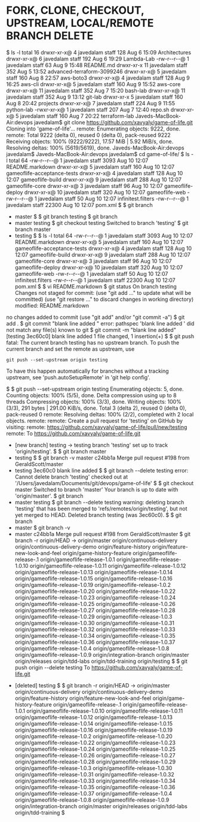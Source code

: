 # FORK, CLONE, CHECKOUT, UPSTREAM, LOCAL/REMOTE BRANCH DELETE

$ ls -l 
total 16
drwxr-xr-x@  4 javedalam  staff  128 Aug  6 15:09 Architectures
drwxr-xr-x@  6 javedalam  staff  192 Aug  6 19:29 Lambda-Lab
-rw-r--r--@  1 javedalam  staff   63 Aug  9 15:48 README.md
drwxr-xr-x  11 javedalam  staff  352 Aug  5 13:52 advanced-terraform-3099246
drwxr-xr-x@  5 javedalam  staff  160 Aug  8 22:57 aws-boto3
drwxr-xr-x@  4 javedalam  staff  128 Aug  9 16:25 aws-cli
drwxr-xr-x@  5 javedalam  staff  160 Aug  9 15:52 aws-core
drwxr-xr-x@ 11 javedalam  staff  352 Aug  7 15:20 bash-lab
drwxr-xr-x@ 11 javedalam  staff  352 Aug  9 13:12 git-lab
drwxr-xr-x   5 javedalam  staff  160 Aug  8 20:42 projects
drwxr-xr-x@  7 javedalam  staff  224 Aug  9 11:55 python-lab
-rwxr-xr-x@  1 javedalam  staff  207 Aug  7 12:40 repo.sh
drwxr-xr-x@  5 javedalam  staff  160 Aug  7 20:22 terraform-lab
Javeds-MacBook-Air:devops javedalam$ git clone https://github.com/xavyaly/game-of-life.git
Cloning into 'game-of-life'...
remote: Enumerating objects: 9222, done.
remote: Total 9222 (delta 0), reused 0 (delta 0), pack-reused 9222
Receiving objects: 100% (9222/9222), 17.57 MiB | 5.92 MiB/s, done.
Resolving deltas: 100% (5619/5619), done.
Javeds-MacBook-Air:devops javedalam$ 
Javeds-MacBook-Air:devops javedalam$ cd game-of-life/
$ ls -l
total 64
-rw-r--r--@  1 javedalam  staff   3093 Aug 10 12:07 README.markdown
drwxr-xr-x@  5 javedalam  staff    160 Aug 10 12:07 gameoflife-acceptance-tests
drwxr-xr-x@  4 javedalam  staff    128 Aug 10 12:07 gameoflife-build
drwxr-xr-x@  9 javedalam  staff    288 Aug 10 12:07 gameoflife-core
drwxr-xr-x@  3 javedalam  staff     96 Aug 10 12:07 gameoflife-deploy
drwxr-xr-x@ 10 javedalam  staff    320 Aug 10 12:07 gameoflife-web
-rw-r--r--@  1 javedalam  staff     50 Aug 10 12:07 infinitest.filters
-rw-r--r--@  1 javedalam  staff  22300 Aug 10 12:07 pom.xml
$ 
$ git branch
* master
$ 
$ git branch testing 
$ git branch 
* master
  testing
$ git checkout testing 
Switched to branch 'testing'
$ git branch 
  master
* testing
$ 
$ ls -l 
total 64
-rw-r--r--@  1 javedalam  staff   3093 Aug 10 12:07 README.markdown
drwxr-xr-x@  5 javedalam  staff    160 Aug 10 12:07 gameoflife-acceptance-tests
drwxr-xr-x@  4 javedalam  staff    128 Aug 10 12:07 gameoflife-build
drwxr-xr-x@  9 javedalam  staff    288 Aug 10 12:07 gameoflife-core
drwxr-xr-x@  3 javedalam  staff     96 Aug 10 12:07 gameoflife-deploy
drwxr-xr-x@ 10 javedalam  staff    320 Aug 10 12:07 gameoflife-web
-rw-r--r--@  1 javedalam  staff     50 Aug 10 12:07 infinitest.filters
-rw-r--r--@  1 javedalam  staff  22300 Aug 10 12:07 pom.xml
$ 
$ vi README.markdown 
$ git status
On branch testing
Changes not staged for commit:
  (use "git add <file>..." to update what will be committed)
  (use "git restore <file>..." to discard changes in working directory)
        modified:   README.markdown

no changes added to commit (use "git add" and/or "git commit -a")
$ git add .
$ git commit "blank line added "
error: pathspec 'blank line added ' did not match any file(s) known to git
$ git commit -m "blank line added"
[testing 3ec60c0] blank line added
 1 file changed, 1 insertion(+)
$ 
$ git push 
fatal: The current branch testing has no upstream branch.
To push the current branch and set the remote as upstream, use

    git push --set-upstream origin testing

To have this happen automatically for branches without a tracking
upstream, see 'push.autoSetupRemote' in 'git help config'.

$ 
$ git push --set-upstream origin testing 
Enumerating objects: 5, done.
Counting objects: 100% (5/5), done.
Delta compression using up to 8 threads
Compressing objects: 100% (3/3), done.
Writing objects: 100% (3/3), 291 bytes | 291.00 KiB/s, done.
Total 3 (delta 2), reused 0 (delta 0), pack-reused 0
remote: Resolving deltas: 100% (2/2), completed with 2 local objects.
remote: 
remote: Create a pull request for 'testing' on GitHub by visiting:
remote:      https://github.com/xavyaly/game-of-life/pull/new/testing
remote: 
To https://github.com/xavyaly/game-of-life.git
 * [new branch]      testing -> testing
branch 'testing' set up to track 'origin/testing'.
$ 
$ git branch 
  master
* testing
$ 
$ git branch -v
  master  c24bb1a Merge pull request #198 from GeraldScott/master
* testing 3ec60c0 blank line added
$ 
$ git branch --delete testing 
error: Cannot delete branch 'testing' checked out at '/Users/javedalam/Documents/git/devops/game-of-life'
$ 
$ git checkout master 
Switched to branch 'master'
Your branch is up to date with 'origin/master'.
$ git branch 
* master
  testing
$ git branch --delete testing 
warning: deleting branch 'testing' that has been merged to
         'refs/remotes/origin/testing', but not yet merged to HEAD.
Deleted branch testing (was 3ec60c0).
$ 
$ git branch 
* master
$ git branch -v
* master c24bb1a Merge pull request #198 from GeraldScott/master
$ git branch -r
  origin/HEAD -> origin/master
  origin/continuous-delivery
  origin/continuous-delivery-demo
  origin/feature-history
  origin/feature-new-look-and-feel
  origin/game-history-feature
  origin/gameoflife-release-.1
  origin/gameoflife-release-1.0.1
  origin/gameoflife-release-1.0.10
  origin/gameoflife-release-1.0.11
  origin/gameoflife-release-1.0.12
  origin/gameoflife-release-1.0.13
  origin/gameoflife-release-1.0.14
  origin/gameoflife-release-1.0.15
  origin/gameoflife-release-1.0.16
  origin/gameoflife-release-1.0.19
  origin/gameoflife-release-1.0.2
  origin/gameoflife-release-1.0.20
  origin/gameoflife-release-1.0.22
  origin/gameoflife-release-1.0.23
  origin/gameoflife-release-1.0.24
  origin/gameoflife-release-1.0.25
  origin/gameoflife-release-1.0.26
  origin/gameoflife-release-1.0.27
  origin/gameoflife-release-1.0.28
  origin/gameoflife-release-1.0.29
  origin/gameoflife-release-1.0.3
  origin/gameoflife-release-1.0.30
  origin/gameoflife-release-1.0.31
  origin/gameoflife-release-1.0.32
  origin/gameoflife-release-1.0.33
  origin/gameoflife-release-1.0.34
  origin/gameoflife-release-1.0.35
  origin/gameoflife-release-1.0.36
  origin/gameoflife-release-1.0.37
  origin/gameoflife-release-1.0.4
  origin/gameoflife-release-1.0.8
  origin/gameoflife-release-1.0.9
  origin/integration-branch
  origin/master
  origin/releases
  origin/tdd-labs
  origin/tdd-training
  origin/testing
$ 
$ git push origin --delete testing 
To https://github.com/xavyaly/game-of-life.git
 - [deleted]         testing
$ 
$ git branch -r
  origin/HEAD -> origin/master
  origin/continuous-delivery
  origin/continuous-delivery-demo
  origin/feature-history
  origin/feature-new-look-and-feel
  origin/game-history-feature
  origin/gameoflife-release-.1
  origin/gameoflife-release-1.0.1
  origin/gameoflife-release-1.0.10
  origin/gameoflife-release-1.0.11
  origin/gameoflife-release-1.0.12
  origin/gameoflife-release-1.0.13
  origin/gameoflife-release-1.0.14
  origin/gameoflife-release-1.0.15
  origin/gameoflife-release-1.0.16
  origin/gameoflife-release-1.0.19
  origin/gameoflife-release-1.0.2
  origin/gameoflife-release-1.0.20
  origin/gameoflife-release-1.0.22
  origin/gameoflife-release-1.0.23
  origin/gameoflife-release-1.0.24
  origin/gameoflife-release-1.0.25
  origin/gameoflife-release-1.0.26
  origin/gameoflife-release-1.0.27
  origin/gameoflife-release-1.0.28
  origin/gameoflife-release-1.0.29
  origin/gameoflife-release-1.0.3
  origin/gameoflife-release-1.0.30
  origin/gameoflife-release-1.0.31
  origin/gameoflife-release-1.0.32
  origin/gameoflife-release-1.0.33
  origin/gameoflife-release-1.0.34
  origin/gameoflife-release-1.0.35
  origin/gameoflife-release-1.0.36
  origin/gameoflife-release-1.0.37
  origin/gameoflife-release-1.0.4
  origin/gameoflife-release-1.0.8
  origin/gameoflife-release-1.0.9
  origin/integration-branch
  origin/master
  origin/releases
  origin/tdd-labs
  origin/tdd-training
$ 